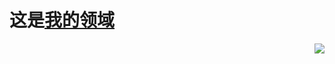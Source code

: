 # 这是[我的领域](https://o-x-o.github.io)
<div style="background:black;text-align:right;">
<img src="https://upload.wikimedia.org/wikipedia/commons/thumb/f/f5/Night-blooming_cereus.jpg/440px-Night-blooming_cereus.jpg" style="float:right;"/>
</div>
